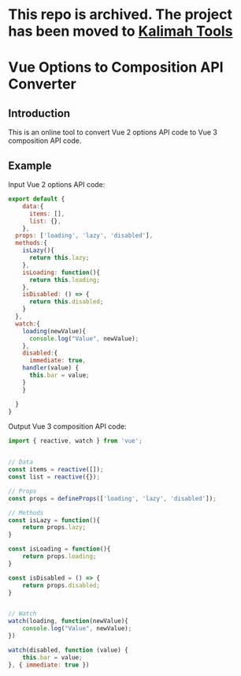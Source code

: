 # This repo is archived. The project has been moved to [Kalimah Tools](https://github.com/kalimahapps/tools)

# Vue Options to Composition API Converter

## Introduction
This is an online tool to convert Vue 2 options API code to Vue 3 composition API code.

## Example
Input Vue 2 options API code:
```js
export default {
	data:{
      items: [],
      list: {},
    },
  props: ['loading', 'lazy', 'disabled'],
  methods:{
  	isLazy(){
      return this.lazy;
    },
    isLoading: function(){
      return this.loading;
    },
    isDisabled: () => {
      return this.disabled;
    }
  },
  watch:{
    loading(newValue){
      console.log("Value", newValue);
    },
    disabled:{
      immediate: true,
    handler(value) {
      this.bar = value;
    }
    }

  }
}
```

Output Vue 3 composition API code:
```js
import { reactive, watch } from 'vue';


// Data
const items = reactive([]);
const list = reactive({});

// Props
const props = defineProps(['loading', 'lazy', 'disabled']);

// Methods
const isLazy = function(){
	return props.lazy;
}

const isLoading = function(){
	return props.loading;
}

const isDisabled = () => {
	return props.disabled;
}


// Watch
watch(loading, function(newValue){
	console.log("Value", newValue);
})

watch(disabled, function (value) {
	this.bar = value;
}, { immediate: true })
```

